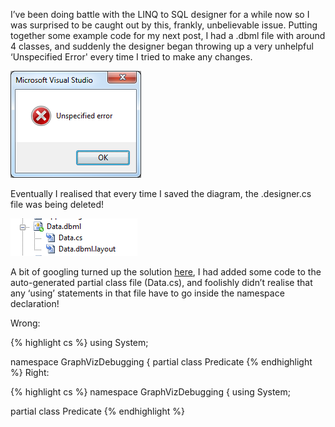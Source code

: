 I’ve been doing battle with the LINQ to SQL designer for a while now so I was surprised to be caught out by this, frankly, unbelievable issue.  Putting together some example code for my next post, I had a .dbml file with around 4 classes, and suddenly the designer began throwing up a very unhelpful ‘Unspecified Error' every time I tried to make any changes.

![Error message][1]

Eventually I realised that every time I saved the diagram, the .designer.cs file was being deleted!

![Missing file][2]

A bit of googling turned up the solution [here][3], I had added some code to the auto-generated partial class file (Data.cs), and foolishly didn’t realise that any ‘using’ statements in that file have to go inside the namespace declaration!

Wrong:

{% highlight cs %}
using System;

namespace GraphVizDebugging
{
  partial class Predicate
{% endhighlight %}
Right:

{% highlight cs %}
namespace GraphVizDebugging
{
  using System;

  partial class Predicate
{% endhighlight %}

[1]: /images/2010-01-29-LINQ-to-SQL-Unspecified-Error-and-missing-designer-file-pic1.png
[2]: /images/2010-01-29-LINQ-to-SQL-Unspecified-Error-and-missing-designer-file-pic2.png
[3]: http://smehrozalam.wordpress.com/2009/10/05/linq-to-sql-visual-studio-designer-failed-to-autogenerate-designer-cs-data-classes/
